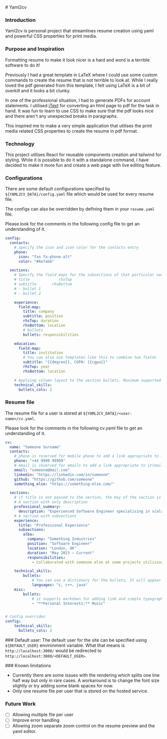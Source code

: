 # Yaml2cv

### Introduction

Yaml2cv is personal project that streamlines resume creation using yaml and powerful CSS properties for print media.

### Purpose and Inspiration

Formatting resume to make it look nicer is a hard and word is a terrible software to do it! 

Previously I had a great template in LaTeX where I could use some custom commands to create the resume that is not terrible to look at. While I really loved the pdf generated from this template, I felt using LaTeX is a bit of overkill and it looks a bit clunky.

In one of the professional situation, I had to generate PDFs for account statements. I utilised [iText](https://mvnrepository.com/artifact/com.itextpdf/html2pdf) for converting an html page to pdf for the task in hand. It was fun to learn to use CSS to make sure that the pdf looks nice and there aren't any unexpected breaks in paragraphs. 

This inspired me to make a very simple application that utilises the print media related CSS properties to create the resume in pdf format.

### Technology

This project utilises React for reusable components creation and tailwind for styling. While it is possible to do it with a standalone command, I have decided to make it more fun and create a web page with live editing feature.

### Configurations

There are some default configurations specified by `${YAML2CV_DATA}/config.yaml` file which would be used for every resume file.

The configs can also be overridden by defining them in your `resume.yaml` file.

Please look for the comments in the following config file to get an understanding of it.

```yaml
config:
  contacts:
    # Specify the icon and icon color for the contacts entry
    phone:
      icon: "fas fa-phone-alt"
      color: "#6e7abb"

  sections:
    # Specify the field maps for the subsections of that particular section so that they can appear as the following layout
    # title             rhsTop
    # subtitle       rhsBottom
    # - bullet 1
    # - bullet 2

    experience:
      field-map:
        title: company
        subtitle: position
        rhsTop: duration
        rhsBottom: location
        # bullets 
        bullets: responsibilities

    education:
      field-map:
        title: institution
        # You can also use templates like this to combine two fields  
        subtitle: "{{degree}}, CGPA: {{cgpa}}"
        rhsTop: year
        rhsBottom: location

    # Applying column layout to the section bullets. Maximum supported value is 3!
    technical_skills:
      bullets_cols: 2
```

### Resume file
The resume file for a user is stored at `${YAML2CV_DATA}/<user-name>/cv.yaml`. 

Please look for the comments in the following cv.yaml file to get an understanding of it.
```yaml
cv:
  name: "Someone Surname"
  contacts:
    # phone is reserved for mobile phone to add a link appropriate to it(tel:phone_number) in the cv header
    phone: "+44 9999 99999"
    # email is reserved for emails to add a link appropriate to it(mailto:email_id) in the cv header
    email: "someone@mail.com"
    linkedin: "https://linkedin.com/in/someone"
    github: "https://github.com/someone"
    something_else: "https://something-else.com/"

  sections:
    # if title is not passed to the section, the key of the section is used as title after converting it to Title Case.
    # A section with only description
    professional_summary:
      description: "Experienced Software Engineer specialising in scalable, secure, and modular software development"
    # A section with subsections
    experience:
      title: "Professional Experience"
      subsections:
        alba:
          company: "Something Industries"
          position: "Software Engineer"
          location: "London, UK"
          duration: "May 2023 – Current"
          responsibilities:
            - Collaborated with someone else at some projects utilising some technology that resulted in 9% improvement in operational efficiency.

    technical_skills:
        bullets:
            # You can use a dictionary for the bullets, It will appear as "**Key**:value"
            languages: "c, c++, java"
    misc:
        bullets:
            # it supports markdown for adding link and simple typography!!
            - "**Personal Interests:** Music"        


# Config overrides
config:
    technical_skills:
      bullets_cols: 2
```

### Default user:
The default user for the site can be specified using `${DEFAULT_USER}` environment variable. What that means is `http://localhost:3000/` would be redirected to `http://localhost:3000/<DEFAULT_USER>`.

### Known limitations
- Currently there are some issues with the rendering which splits one line half way but only in rare cases. A workaround is to change the font size slightly or try adding some blank spaces for now.
- Only one resume file per user that is stored on the hosted service.

### Future Work
- [ ] Allowing multiple file per user
- [ ] Improve error handling
- [ ] Allowing zoom separate zoom control on the resume preview and the yaml editor.